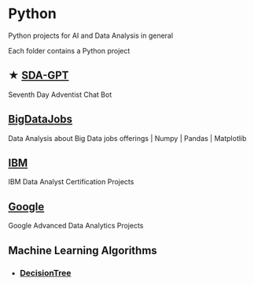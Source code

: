 # Python

Python projects for AI and Data Analysis in general

Each folder contains a Python project

## ★ [SDA-GPT](https://github.com/jorgegabrielvm/Python/tree/main/SDA-GPT)
Seventh Day Adventist Chat Bot

## [BigDataJobs](https://github.com/jorgegabrielvm/Python/tree/main/BigDataJobs)
Data Analysis about Big Data jobs offerings | Numpy | Pandas | Matplotlib

## [IBM](https://github.com/jorgegabrielvm/Python/tree/main/IBM)
IBM Data Analyst Certification Projects

## [Google](https://github.com/jorgegabrielvm/Python/tree/main/Google)
Google Advanced Data Analytics Projects

## Machine Learning Algorithms
- ### [DecisionTree](https://1drv.ms/x/s!Av8oObyC6ppBg10051O-6Opx_xer?e=0T0j0I)
